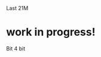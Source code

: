 <!-- index.html -->
<!DOCTYPE html>
<html>
  <head>
    <meta charset="UTF-8">
    Last 21M
  </head>
  <body>
    <h1>work in progress!</h1>
    <p>Bit 4 bit</p>
  </body>
</html>
